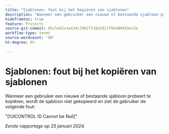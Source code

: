 ```yaml
---
title: "Sjablonen: fout bij het kopiëren van sjablonen"
description: "Wanneer een gebruiker een nieuwe of bestaande sjabloon probeert te kopiëren, wordt de sjabloon niet gekopieerd en ziet de gebruiker een fout."
hidefromtoc: true
feature: Projects
source-git-commit: 85c5e92c4a434c39b2f238a5917f0e409493ec5e
workflow-type: tm+mt
source-wordcount: '59'
ht-degree: 0%

---
```



# Sjablonen: fout bij het kopiëren van sjablonen

Wanneer een gebruiker een nieuwe of bestaande sjabloon probeert te kopiëren, wordt de sjabloon niet gekopieerd en ziet de gebruiker de volgende fout:

&quot;[!UICONTROL ID Cannot be Null]&quot;

_Eerste rapportage op 25 januari 2024._

